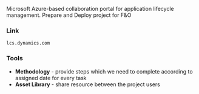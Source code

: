 Microsoft Azure-based collaboration portal for application lifecycle management. Prepare and Deploy project for F&O

### Link
```text
lcs.dynamics.com
```

### Tools
- **Methodology** - provide steps which we need to complete according to assigned date for every task
- **Asset Library** - share resource between the project users
